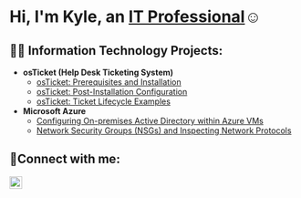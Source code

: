 <h1>Hi, I'm Kyle, an <a href="https://www.linkedin.com/in/kyle-lenoir-622964251/">IT Professional</a>☺</h1>
<h2>👨‍💻 Information Technology Projects:</h2>

- <b>osTicket (Help Desk Ticketing System)</b>
  - [osTicket: Prerequisites and Installation](https://github.com/kylelenoir/osticket-prereqs)
  - [osTicket: Post-Installation Configuration](https://github.com/kylelenoir/osticket-Postinstall)
  - [osTicket: Ticket Lifecycle Examples](https://github.com/kylelenoir/osTicket-TicketLifecycle)
- <b>Microsoft Azure</b>
  - [Configuring On-premises Active Directory within Azure VMs](https://github.com/kylelenoir/Azure-activedirectory/tree/main)
  - [Network Security Groups (NSGs) and Inspecting Network Protocols](https://github.com/kylelenoir/azure-network-protocols)

<h2>🤳Connect with me:</h2>

[<img align="left" alt="Josh | LinkedIn" width="22px" src="https://cdn.jsdelivr.net/npm/simple-icons@v3/icons/linkedin.svg" />][linkedin]

[linkedin]: https://www.linkedin.com/in/kyle-lenoir-622964251/
